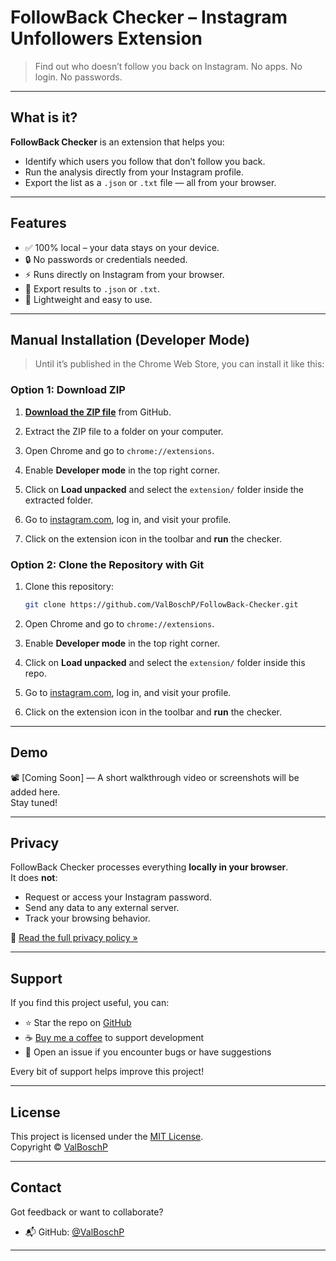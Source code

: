 # FollowBack Checker – Instagram Unfollowers Extension

> Find out who doesn’t follow you back on Instagram. No apps. No login. No passwords.

---

## What is it?

**FollowBack Checker** is an extension that helps you:
- Identify which users you follow that don’t follow you back.
- Run the analysis directly from your Instagram profile.
- Export the list as a `.json` or `.txt` file — all from your browser.

---

## Features

- ✅ 100% local – your data stays on your device.
- 🔒 No passwords or credentials needed.
- ⚡ Runs directly on Instagram from your browser.
- 💾 Export results to `.json` or `.txt`.
- 🎯 Lightweight and easy to use.

---

## Manual Installation (Developer Mode)

> Until it’s published in the Chrome Web Store, you can install it like this:

### Option 1: Download ZIP
1. [**Download the ZIP file**](https://github.com/ValBoschP/FollowBack-Checker/archive/refs/heads/main.zip) from GitHub.

2. Extract the ZIP file to a folder on your computer.
3. Open Chrome and go to `chrome://extensions`.
4. Enable **Developer mode** in the top right corner.
5. Click on **Load unpacked** and select the `extension/` folder inside the extracted folder.
6. Go to [instagram.com](https://www.instagram.com), log in, and visit your profile.
7. Click on the extension icon in the toolbar and **run** the checker.

### Option 2: Clone the Repository with Git
1. Clone this repository:
   ```bash
   git clone https://github.com/ValBoschP/FollowBack-Checker.git
   ```
2. Open Chrome and go to `chrome://extensions`.

3. Enable **Developer mode** in the top right corner.
4. Click on **Load unpacked** and select the `extension/` folder inside this repo.
5. Go to [instagram.com](https://www.instagram.com), log in, and visit your profile.
6. Click on the extension icon in the toolbar and **run** the checker.

---

## Demo

📽️ [Coming Soon] — A short walkthrough video or screenshots will be added here.  
Stay tuned!

---

## Privacy

FollowBack Checker processes everything **locally in your browser**.  
It does **not**:

- Request or access your Instagram password.
- Send any data to any external server.
- Track your browsing behavior.

🔐 [Read the full privacy policy »](./privacy-policy.md)

---

## Support

If you find this project useful, you can:

- ⭐ Star the repo on [GitHub](https://github.com/ValBoschP/FollowBack-Checker)
- ☕ [Buy me a coffee](https://www.buymeacoffee.com/ValBoschP) to support development
- 🐛 Open an issue if you encounter bugs or have suggestions

Every bit of support helps improve this project!

---

## License

This project is licensed under the [MIT License](./LICENSE).  
Copyright © [ValBoschP](https://github.com/ValBoschP)

---

## Contact

Got feedback or want to collaborate?

- 📬 GitHub: [@ValBoschP](https://github.com/ValBoschP)

---

